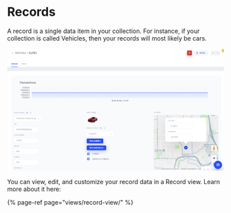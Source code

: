 # Records

A record is a single data item in your collection. For instance, if your collection is called Vehicles, then your records will most likely be cars. 

![](../.gitbook/assets/image%20%2818%29.png)

You can view, edit, and customize your record data in a Record view. Learn more about it here:

{% page-ref page="views/record-view/" %}

